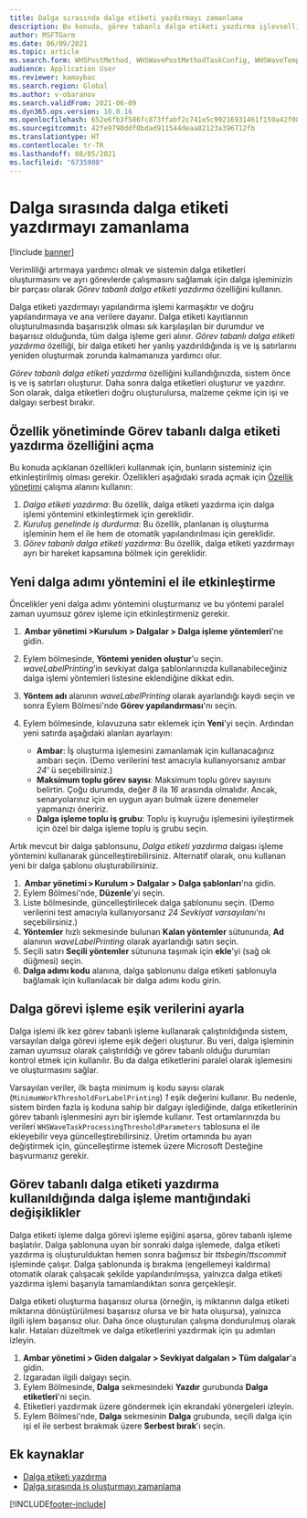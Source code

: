 ```yaml
---
title: Dalga sırasında dalga etiketi yazdırmayı zamanlama
description: Bu konuda, görev tabanlı dalga etiketi yazdırma işlevselliğinin nasıl ayarlanacağı ve kullanılacağı açıklanmaktadır.
author: MSFTGarm
ms.date: 06/09/2021
ms.topic: article
ms.search.form: WHSPostMethod, WHSWavePostMethodTaskConfig, WHSWaveTemplateTable, WHSParameters, WHSWaveTableListPage, WHSWorkTableListPage, WHSWorkTable, BatchJobEnhanced, WHSPlannedWorkOrder
audience: Application User
ms.reviewer: kamaybac
ms.search.region: Global
ms.author: v-obaranov
ms.search.validFrom: 2021-06-09
ms.dyn365.ops.version: 10.0.16
ms.openlocfilehash: 652e6fb3f586fc873ffabf2c741e5c99216931461f159a42f08f9922e756280f
ms.sourcegitcommit: 42fe9790ddf0bdad911544deaa82123a396712fb
ms.translationtype: HT
ms.contentlocale: tr-TR
ms.lasthandoff: 08/05/2021
ms.locfileid: "6735908"
---
```

# <a name="schedule-wave-label-printing-during-wave"></a>Dalga sırasında dalga etiketi yazdırmayı zamanlama

[!include [banner](../../includes/banner.md)]

Verimliliği artırmaya yardımcı olmak ve sistemin dalga etiketleri oluşturmasını ve ayrı görevlerde çalışmasını sağlamak için dalga işleminizin bir parçası olarak *Görev tabanlı dalga etiketi yazdırma* özelliğini kullanın.

Dalga etiketi yazdırmayı yapılandırma işlemi karmaşıktır ve doğru yapılandırmaya ve ana verilere dayanır. Dalga etiketi kayıtlarının oluşturulmasında başarısızlık olması sık karşılaşılan bir durumdur ve başarısız olduğunda, tüm dalga işleme geri alınır. *Görev tabanlı dalga etiketi yazdırma* özelliği, bir dalga etiketi her yanlış yazdırıldığında iş ve iş satırlarını yeniden oluşturmak zorunda kalmamanıza yardımcı olur.

*Görev tabanlı dalga etiketi yazdırma* özelliğini kullandığınızda, sistem önce iş ve iş satırları oluşturur. Daha sonra dalga etiketleri oluşturur ve yazdırır. Son olarak, dalga etiketleri doğru oluşturulursa, malzeme çekme için işi ve dalgayı serbest bırakır.

## <a name="turn-on-the-task-based-wave-label-printing-feature-in-feature-management"></a>Özellik yönetiminde Görev tabanlı dalga etiketi yazdırma özelliğini açma

Bu konuda açıklanan özellikleri kullanmak için, bunların sisteminiz için etkinleştirilmiş olması gerekir. Özellikleri aşağıdaki sırada açmak için [Özellik yönetimi](../../fin-ops-core/fin-ops/get-started/feature-management/feature-management-overview.md) çalışma alanını kullanın:

1. *Dalga etiketi yazdırma*: Bu özellik, dalga etiketi yazdırma için dalga işlemi yöntemini etkinleştirmek için gereklidir.
1. *Kuruluş genelinde iş durdurma*: Bu özellik, planlanan iş oluşturma işleminin hem el ile hem de otomatik yapılandırılması için gereklidir.
1. *Görev tabanlı dalga etiketi yazdırma*: Bu özellik, dalga etiketi yazdırmayı ayrı bir hareket kapsamına bölmek için gereklidir.

## <a name="manually-enable-the-new-wave-step-method"></a>Yeni dalga adımı yöntemini el ile etkinleştirme

Öncelikler yeni dalga adımı yöntemini oluşturmanız ve bu yöntemi paralel zaman uyumsuz görev işleme için etkinleştirmeniz gerekir.

1.  **Ambar yönetimi \>Kurulum \> Dalgalar \> Dalga işleme yöntemleri**'ne gidin.
1. Eylem bölmesinde, **Yöntemi yeniden oluştur**'u seçin. *waveLabelPrinting*'in sevkiyat dalga şablonlarınızda kullanabileceğiniz dalga işlemi yöntemleri listesine eklendiğine dikkat edin.
1. **Yöntem adı** alanının *waveLabelPrinting* olarak ayarlandığı kaydı seçin ve sonra Eylem Bölmesi'nde **Görev yapılandırması**'nı seçin.
1. Eylem bölmesinde, kılavuzuna satır eklemek için **Yeni**'yi seçin. Ardından yeni satırda aşağıdaki alanları ayarlayın:

    - **Ambar**: İş oluşturma işlemesini zamanlamak için kullanacağınız ambarı seçin. (Demo verilerini test amacıyla kullanıyorsanız ambar *24'* ü seçebilirsiniz.)
    - **Maksimum toplu görev sayısı**: Maksimum toplu görev sayısını belirtin. Çoğu durumda, değer *8* ila *16* arasında olmalıdır. Ancak, senaryolarınız için en uygun ayarı bulmak üzere denemeler yapmanızı öneririz.
    - **Dalga işleme toplu iş grubu**: Toplu iş kuyruğu işlemesini iyileştirmek için özel bir dalga işleme toplu iş grubu seçin.

Artık mevcut bir dalga şablonsunu, *Dalga etiketi yazdırma* dalgası işleme yöntemini kullanarak güncelleştirebilirsiniz. Alternatif olarak, onu kullanan yeni bir dalga şablonu oluşturabilirsiniz.

1.  **Ambar yönetimi \> Kurulum \> Dalgalar \> Dalga şablonları**'na gidin.
1. Eylem Bölmesi'nde, **Düzenle**'yi seçin.
1. Liste bölmesinde, güncelleştirilecek dalga şablonunu seçin. (Demo verilerini test amacıyla kullanıyorsanız *24 Sevkiyat varsayılanı*'nı seçebilirsiniz.)
1. **Yöntemler** hızlı sekmesinde bulunan **Kalan yöntemler** sütununda, **Ad** alanının *waveLabelPrinting* olarak ayarlandığı satırı seçin.
1. Seçili satırı **Seçili yöntemler** sütununa taşımak için **ekle**'yi (sağ ok düğmesi) seçin.
1. **Dalga adımı kodu** alanına, dalga şablonunu dalga etiketi şablonuyla bağlamak için kullanılacak bir dalga adımı kodu girin.

## <a name="set-wave-task-processing-threshold-data"></a>Dalga görevi işleme eşik verilerini ayarla

Dalga işlemi ilk kez görev tabanlı işleme kullanarak çalıştırıldığında sistem, varsayılan dalga görevi işleme eşik değeri oluşturur. Bu veri, dalga işleminin zaman uyumsuz olarak çalıştırıldığı ve görev tabanlı olduğu durumları kontrol etmek için kullanılır. Bu da dalga etiketlerini paralel olarak işlemesini ve oluşturmasını sağlar.

Varsayılan veriler, ilk başta minimum iş kodu sayısı olarak (`MinimumWorkThresholdForLabelPrinting`) *1* eşik değerini kullanır. Bu nedenle, sistem birden fazla iş koduna sahip bir dalgayı işlediğinde, dalga etiketlerinin görev tabanlı işlenmesini ayrı bir işlemde kullanır. Test ortamlarınızda bu verileri `WHSWaveTaskProcessingThresholdParameters` tablosuna el ile ekleyebilir veya güncelleştirebilirsiniz. Üretim ortamında bu ayarı değiştirmek için, güncelleştirme istemek üzere Microsoft Desteğine başvurmanız gerekir.

## <a name="changes-to-the-wave-processing-logic-when-task-based-wave-label-printing-is-used"></a>Görev tabanlı dalga etiketi yazdırma kullanıldığında dalga işleme mantığındaki değişiklikler

Dalga etiketi işleme dalga görevi işleme eşiğini aşarsa, görev tabanlı işleme başlatılır. Dalga şablonuna uyan bir sonraki dalga işlemede, dalga etiketi yazdırma iş oluşturulduktan hemen sonra bağımsız bir *ttsbegin*/*ttscommit* işleminde çalışır. Dalga şablonunda iş bırakma (engellemeyi kaldırma) otomatik olarak çalışacak şekilde yapılandırılmışsa, yalnızca dalga etiketi yazdırma işlemi başarıyla tamamlandıktan sonra gerçekleşir.

Dalga etiketi oluşturma başarısız olursa (örneğin, iş miktarının dalga etiketi miktarına dönüştürülmesi başarısız olursa ve bir hata oluşursa), yalnızca ilgili işlem başarısız olur. Daha önce oluşturulan çalışma dondurulmuş olarak kalır. Hataları düzeltmek ve dalga etiketlerini yazdırmak için şu adımları izleyin.

1. **Ambar yönetimi \> Giden dalgalar \> Sevkiyat dalgaları \> Tüm dalgalar**'a gidin.
1. Izgaradan ilgili dalgayı seçin.
1. Eylem Bölmesinde, **Dalga** sekmesindeki **Yazdır** gurubunda **Dalga etiketleri**'ni seçin.
1. Etiketleri yazdırmak üzere göndermek için ekrandaki yönergeleri izleyin.
1. Eylem Bölmesi'nde, **Dalga** sekmesinin **Dalga** grubunda, seçili dalga için işi el ile serbest bırakmak üzere **Serbest bırak**'ı seçin.

## <a name="additional-resources"></a>Ek kaynaklar

- [Dalga etiketi yazdırma](configure-wave-label-printing.md)
- [Dalga sırasında iş oluşturmayı zamanlama](configure-wave-schedule-work-creation.md)

[!INCLUDE[footer-include](../../includes/footer-banner.md)]
